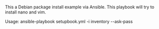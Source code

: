 This a Debian package install example via Ansible. This playbook will try to install nano and vim.

Usage: ansible-playbook setupbook.yml -i inventory --ask-pass
